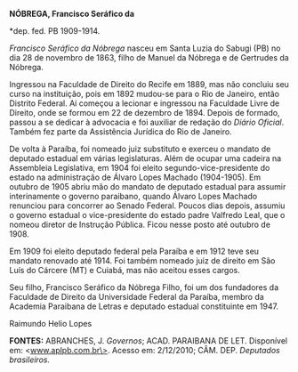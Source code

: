 **NÓBREGA, Francisco Seráfico da**

\*dep. fed. PB 1909-1914.

*Francisco Seráfico da Nóbrega* nasceu em Santa Luzia do Sabugi (PB) no
dia 28 de novembro de 1863, filho de Manuel da Nóbrega e de Gertrudes da
Nóbrega.

Ingressou na Faculdade de Direito do Recife em 1889, mas não concluiu
seu curso na instituição, pois em 1892 mudou-se para o Rio de Janeiro,
então Distrito Federal. Aí começou a lecionar e ingressou na Faculdade
Livre de Direito, onde se formou em 22 de dezembro de 1894. Depois de
formado, passou a se dedicar à advocacia e foi auxiliar de redação do
*Diário Oficial*. Também fez parte da Assistência Jurídica do Rio de
Janeiro.

De volta à Paraíba, foi nomeado juiz substituto e exerceu o mandato de
deputado estadual em várias legislaturas. Além de ocupar uma cadeira na
Assembleia Legislativa, em 1904 foi eleito segundo-vice-presidente do
estado na administração de Álvaro Lopes Machado (1904-1905). Em outubro
de 1905 abriu mão do mandato de deputado estadual para assumir
interinamente o governo paraibano, quando Álvaro Lopes Machado renunciou
para concorrer ao Senado Federal. Poucos dias depois, assumiu o governo
estadual o vice-presidente do estado padre Valfredo Leal, que o nomeou
diretor de Instrução Pública. Ficou nesse posto até outubro de 1908.

Em 1909 foi eleito deputado federal pela Paraíba e em 1912 teve seu
mandato renovado até 1914. Foi também nomeado juiz de direito em São
Luís do Cárcere (MT) e Cuiabá, mas não aceitou esses cargos.

Seu filho, Francisco Seráfico da Nóbrega Filho, foi um dos fundadores da
Faculdade de Direito da Universidade Federal da Paraíba, membro da
Academia Paraibana de Letras e deputado estadual constituinte em 1947.

Raimundo Helio Lopes

**FONTES:** ABRANCHES, J. *Governos*; ACAD. PARAIBANA DE LET. Disponível
em: \<www.aplpb.com.br\>. Acesso em: 2/12/2010; CÂM. DEP. *Deputados
brasileiros.*
